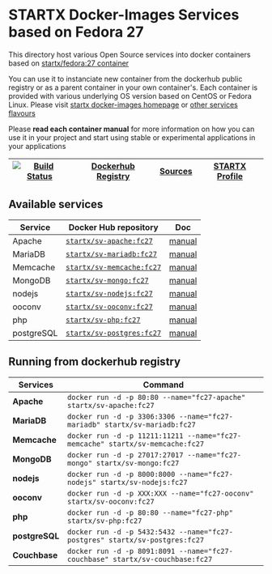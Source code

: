# STARTX Docker-Images Services based on Fedora 27

This directory host various Open Source services into docker containers based on [startx/fedora:27 container](https://hub.docker.com/r/startx/fedora)

You can use it to instanciate new container from the dockerhub public registry 
or as a parent container in your own container's. 
Each container is provided with various underlying OS version based on CentOS or 
Fedora Linux. Please visit [startx docker-images homepage](https://github.com/startxfr/docker-images/)
or [other services flavours](https://github.com/startxfr/docker-images/Services#container-flavours)

Please **read each container manual** for more information on how you can use it in 
your project and start using stable or experimental applications in your applications

| [![Build Status](https://travis-ci.org/startxfr/docker-images.svg?branch=fc27)](https://travis-ci.org/startxfr/docker-images) | [Dockerhub Registry](https://hub.docker.com/r/startx) | [Sources](https://github.com/startxfr/docker-images/)             | [STARTX Profile](https://github.com/startxfr) | 
|-------------------------------------------------------------------------------------------------------------------|-------------------------------------------------------|-------------------------------------------------------------------|-----------------------------------------------|

## Available services

| Service       | Docker Hub repository                                                     | Doc
|---------------|---------------------------------------------------------------------------|-----------------------------
| Apache        | [`startx/sv-apache:fc27`](https://hub.docker.com/r/startx/sv-apache)      | [manual](apache/README.md)
| MariaDB       | [`startx/sv-mariadb:fc27`](https://hub.docker.com/r/startx/sv-mariadb)    | [manual](mariadb/README.md)
| Memcache      | [`startx/sv-memcache:fc27`](https://hub.docker.com/r/startx/sv-memcache)  | [manual](memcache/README.md) 
| MongoDB       | [`startx/sv-mongo:fc27`](https://hub.docker.com/r/startx/sv-mongo)        | [manual](mongo/README.md)
| nodejs        | [`startx/sv-nodejs:fc27`](https://hub.docker.com/r/startx/sv-nodejs)      | [manual](nodejs/README.md)
| ooconv        | [`startx/sv-ooconv:fc27`](https://hub.docker.com/r/startx/sv-ooconv)      | [manual](ooconv/README.md)
| php           | [`startx/sv-php:fc27`](https://hub.docker.com/r/startx/sv-php)            | [manual](php/README.md)
| postgreSQL    | [`startx/sv-postgres:fc27`](https://hub.docker.com/r/startx/sv-postgres)  | [manual](postgres/README.md)


## Running from dockerhub registry

| Services            | Command                                                                        |
|---------------------|--------------------------------------------------------------------------------|
| **Apache**          | `docker run -d -p 80:80 --name="fc27-apache" startx/sv-apache:fc27`            | 
| **MariaDB**         | `docker run -d -p 3306:3306 --name="fc27-mariadb" startx/sv-mariadb:fc27`      | 
| **Memcache**        | `docker run -d -p 11211:11211 --name="fc27-memcache" startx/sv-memcache:fc27`  | 
| **MongoDB**         | `docker run -d -p 27017:27017 --name="fc27-mongo" startx/sv-mongo:fc27`        | 
| **nodejs**          | `docker run -d -p 8000:8000 --name="fc27-nodejs" startx/sv-nodejs:fc27`        | 
| **ooconv**          | `docker run -d -p XXX:XXX --name="fc27-ooconv" startx/sv-ooconv:fc27`          | 
| **php**             | `docker run -d -p 80:80 --name="fc27-php" startx/sv-php:fc27`                  | 
| **postgreSQL**      | `docker run -d -p 5432:5432 --name="fc27-postgres" startx/sv-postgres:fc27`    | 
| **Couchbase**       | `docker run -d -p 8091:8091 --name="fc27-couchbase" startx/sv-couchbase:fc27`  | 
